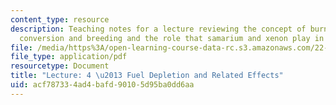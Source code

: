 ```yaml
---
content_type: resource
description: Teaching notes for a lecture reviewing the concept of burn up, transmutation,
  conversion and breeding and the role that samarium and xenon play in operations.
file: /media/https%3A/open-learning-course-data-rc.s3.amazonaws.com/22-091-nuclear-reactor-safety-spring-2008/acf787334ad4bafd90105d95ba0dd6aa_MIT22_091S08_lec04note.pdf
file_type: application/pdf
resourcetype: Document
title: "Lecture: 4 \u2013 Fuel Depletion and Related Effects"
uid: acf78733-4ad4-bafd-9010-5d95ba0dd6aa
---
```

